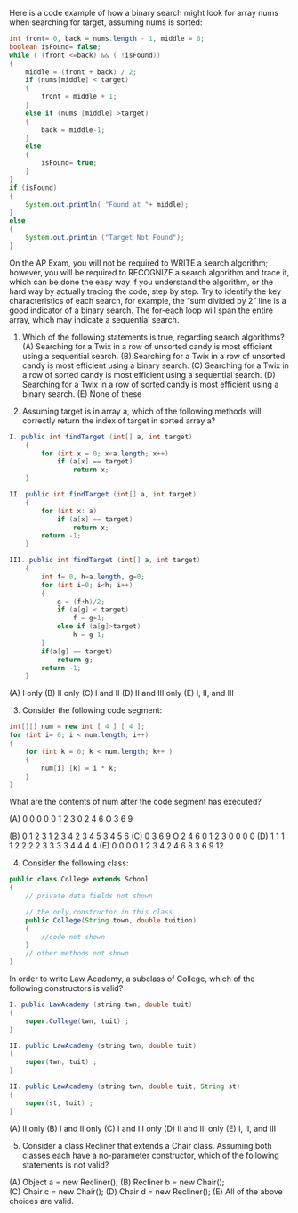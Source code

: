 Here is a code example of how a binary search might look for array nums when searching for target, assuming nums is sorted: 

```java
int front= 0, back = nums.length - 1, middle = 0;
boolean isFound= false;
while ( (front <=back) && ( !isFound))
{
    middle = (front + back) / 2;
    if (nums[middle] < target) 
    {
        front = middle + 1; 
    }
    else if (nums [middle] >target) 
    {
        back = middle-1; 
    }
    else 
    {
        isFound= true; 
    }
}  
if (isFound) 
{
    System.out.println( "Found at "+ middle);
}
else 
{
    System.out.printin ("Target Not Found"); 
}
```
On the AP Exam, you will not be required to WRITE a search algorithm; however, you will be required to RECOGNIZE a search algorithm and trace it, which can be done the easy way if you understand the algorithm, or the hard way by actually tracing the code, step by step. Try to identify the key characteristics of each search, for example, the “sum divided by 2” line is a good indicator of a binary search. The for-each loop will span the entire array, which may indicate a sequential search. 

1. Which of the following statements is true, regarding search algorithms? 
(A) Searching for a Twix in a row of unsorted candy is most efficient using a sequential search. 
(B) Searching for a Twix in a row of unsorted candy is most efficient using a binary search. 
(C) Searching for a Twix in a row of sorted candy is most efficient using a sequential search.
(D) Searching for a Twix in a row of sorted candy is most efficient using a binary search. 
(E) None of these 

2. Assuming target is in array a, which of the following methods will correctly return the index of target in sorted array a?

```java
I. public int findTarget (int[] a, int target) 
    {
        for (int x = 0; x<a.length; x++)
            if (a[x] == target)
                return x;  
    }

II. public int findTarget (int[] a, int target) 
    {
        for (int x: a)
            if (a[x] == target)
                return x;  
        return -1;
    }

III. public int findTarget (int[] a, int target) 
    {
        int f= 0, h=a.length, g=0; 
        for (int i=0; i<h; i++)
        {
            g = (f+h)/2;
            if (a[g] < target)
                f = g+1;
            else if (a[g]>target)
                h = g-1;  
        }
        if(a[g] == target)
            return g;
        return -1;
    }
```

(A) I only
(B) II only
(C) I and II
(D) II and III only
(E) I, II, and III

3. Consider the following code segment: 

```java
int[][] num = new int [ 4 ] [ 4 ];
for (int i= 0; i < num.length; i++)
{
    for (int k = 0; k < num.length; k++ )
    {
        num[i] [k] = i * k; 
    }
} 
```

What are the contents of num after the code segment has executed? 

(A) 0 0 0 0 
    0 1 2 3 
    0 2 4 6
    O 3 6 9

(B) 0 1 2 3
    1 2 3 4
    2 3 4 5 
    3 4 5 6 
(C) 0 3 6 9 
    O 2 4 6
    0 1 2 3
    0 0 0 0
(D) 1 1 1 1
    2 2 2 2 
    3 3 3 3
    4 4 4 4
(E) 0 0 0 0
    1 2 3 4
    2 4 6 8
    3 6 9 12

4. Consider the following class:

```java
public class College extends School 
{
    // private data fields not shown 

    // the only constructor in this class 
    public College(String town, double tuition)
    {
        //code not shown         
    } 
    // other methods not shown 
}
```
In order to write Law Academy, a subclass of College, which of the following
constructors is valid?

```java
I. public LawAcademy (string twn, double tuit)
{
    super.College(twn, tuit) ; 
}

II. public LawAcademy (string twn, double tuit)
{
    super(twn, tuit) ; 
}

II. public LawAcademy (string twn, double tuit, String st)
{
    super(st, tuit) ; 
}

```

(A) II only
(B) I and II only
(C) I and III only
(D) II and III only
(E) I, II, and III

5. Consider a class Recliner that extends a Chair class. Assuming both classes each have a no-parameter constructor, which of the following statements is not valid?

(A) Object a = new Recliner();
(B) Recliner b = new Chair();  
(C) Chair c = new Chair(); 
(D) Chair d = new Recliner(); 
(E) All of the above choices are valid. 
